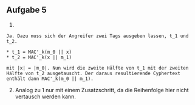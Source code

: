 ## Aufgabe 5

1.

    Ja. Dazu muss sich der Angreifer zwei Tags ausgeben lassen, t_1 und t_2.
    
    * t_1 = MAC'_k(m_0 || x)
    * t_2 = MAC'_k(x || m_1)
    
    mit |x| = |m_0|. Nun wird die zweite Hälfte von t_1 mit der zweiten Hälfte von t_2 ausgetauscht. Der daraus resultierende Cyphertext enthält dann MAC'_k(m_0 || m_1).

2. Analog zu 1 nur mit einem Zusatzschritt, da die Reihenfolge hier nicht vertausch werden kann.
